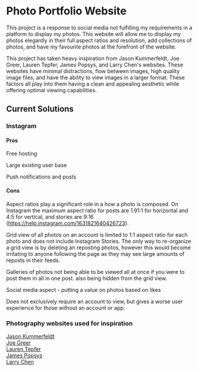 # Photo Portfolio Website
This project is a response to social media not fulfilling my requirements in a platform to display my photos. This website will allow me to display my photos elegantly in their full aspect ratios and resolution, add collections of photos, and have my favourite photos at the forefront of the website. 

This project has taken heavy inspiration from Jason Kummerfeldt, Joe Greer, Lauren Tepfer, James Popsys, and Larry Chen's websites. These websites have minimal distractions, flow between images, high quality image files, and have the ability to view images in a larger format. These factors all play into them having a clean and appealing aesthetic while offering optimal viewing capabilities. 



## Current Solutions
### Instagram

#### Pros
Free hosting

Large existing user base

Push notifications and posts


#### Cons
Aspect ratios play a significant role in a how a photo is composed. On Instagram the maximum aspect ratio for posts are 1.91:1 for horizontal and 4:5 for vertical, and stories are 9:16 (https://help.instagram.com/1631821640426723). 

Grid view of all photos on an account is limited to 1:1 aspect ratio for each photo and does not include Instagram Stories. The only way to re-organize a grid view is by deleting an reposting photos, however this would become irritating to anyone following the page as they may see large amounts of reposts in their feeds.

Galleries of photos not being able to be viewed all at once if you were to post them in all in one post. also being hidden from the grid view.

Social media aspect - putting a value on photos based on likes

Does not exclusively require an account to view, but gives a worse user experience for those without an account or app.

### Photography websites used for inspiration
[Jason Kummerfeldt](http://www.jasonkummerfeldt.com/)</br>
[Joe Greer](https://www.ioe.photography/)</br>
[Lauren Tepfer](http://www.laurentepfer.com/)</br>
[James Popsys](https://www.jamespopsys.com/)</br>
[Larry Chen](https://www.larrychenphoto.com/)</br>
